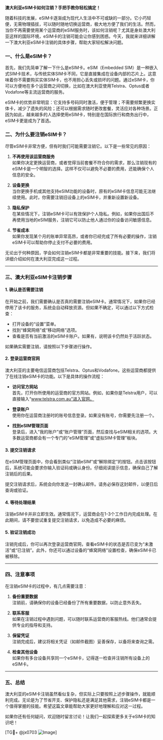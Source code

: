 **澳大利亚eSIM卡如何注销？手把手教你轻松搞定！**

随着科技的发展，eSIM卡逐渐成为现代人生活中不可或缺的一部分。它小巧轻便，无需物理插拔，可以随时随地切换运营商，极大地方便了我们的生活。然而，当你不再需要使用某个运营商的eSIM服务时，该如何注销呢？尤其是身处澳大利亚这样的国际环境，eSIM卡的注销可能会让你感到困惑。今天，我就来详细讲解一下澳大利亚eSIM卡注销的具体步骤，帮助大家轻松解决问题。

### 一、什么是eSIM卡？

首先，我们先简单了解一下什么是eSIM卡。eSIM（Embedded SIM）是一种嵌入式SIM卡技术，与传统实体SIM卡不同，它是直接集成在设备内部的芯片上。这意味着你不需要购买实体SIM卡，也不用担心丢失或损坏的问题。通过eSIM卡，你可以方便地在多个运营商之间切换，比如在澳大利亚使用Telstra、Optus或者Vodafone等主流运营商的服务。

eSIM卡的优势非常明显：它支持多号码同时激活，便于管理；不需要频繁更换实体卡，减少了遗失的风险；还可以根据需求随时更改套餐，灵活应对各种场景。正因为如此，越来越多的人选择使用eSIM卡，特别是在国际旅行和商务出行中，eSIM卡更是成为了首选。

### 二、为什么要注销eSIM卡？

尽管eSIM卡非常方便，但有时我们可能需要注销它。以下是一些常见的原因：

1. **不再使用该运营商服务**  
   如果你决定更换运营商，或者觉得当前套餐不符合你的需求，那么注销现有的eSIM卡是一个明智的选择。这样不仅可以避免不必要的费用，还能确保个人信息的安全。

2. **设备更换**  
   当你更换手机或其他支持eSIM功能的设备时，原有的eSIM卡信息可能无法继续使用。此时，你需要注销旧设备上的eSIM卡，并重新设置新设备。

3. **隐私保护**  
   在某些情况下，注销eSIM卡可以有效保护个人隐私。例如，如果你出国后不再使用当地的eSIM服务，注销它可以防止他人通过你的设备访问敏感信息。

4. **节省成本**  
   如果你发现某个月的账单异常高昂，或者你已经完成了所有必要的操作，注销eSIM卡可以帮助你停止支付不必要的费用。

无论出于何种原因，学会如何注销eSIM卡都是非常重要的技能。接下来，我们将详细介绍如何在澳大利亚完成这一过程。

---

### 三、澳大利亚eSIM卡注销步骤

#### 1. 确认是否需要注销
在开始之前，我们需要确认是否真的需要注销eSIM卡。通常情况下，如果你已经停用了该卡的服务，系统会自动释放资源。但如果不确定，可以通过以下方式检查：

- 打开设备的“设置”菜单。
- 找到“蜂窝网络”或“移动网络”选项。
- 查看是否有当前激活的eSIM卡账户。如果有，说明该卡仍然处于活跃状态。

如果确实需要注销，请按照以下步骤进行操作。

#### 2. 登录运营商官网
澳大利亚的主要电信运营商包括Telstra、Optus和Vodafone。这些运营商都提供了在线注销eSIM卡的功能。以下是具体的操作流程：

- **访问官方网站**  
  首先，打开你所使用的运营商的官方网站。例如，如果你是Telstra用户，可以直接输入“www.telstra.com.au”进入官网。

- **登录账户**  
  使用你在运营商注册时的账号信息登录。如果没有账号，你需要先注册一个。

- **找到eSIM管理页面**  
  登录后，进入“我的账户”或“账户管理”页面，然后查找与eSIM相关的选项。大多数运营商都会有一个专门的“eSIM管理”或“虚拟SIM卡管理”板块。

#### 3. 提交注销请求
在eSIM管理页面中，你会看到类似“注销eSIM”或“解除绑定”的按钮。点击该按钮后，系统可能会要求你输入验证码或确认身份。仔细阅读提示信息，确保自己了解注销后的后果。

提交注销请求后，系统会向你发送一封确认邮件。请务必保存这封邮件，以便日后查询或验证。

#### 4. 等待处理结果
注销eSIM卡并非立即生效。通常情况下，运营商会在1-3个工作日内完成处理。在此期间，请不要尝试重复提交注销请求，以免造成不必要的麻烦。

#### 5. 验证注销成功
注销完成后，你可以再次登录运营商官网，查看eSIM卡的状态是否已变为“未激活”或“已注销”。此外，你还可以通过设备的“蜂窝网络”设置检查，确保eSIM卡已被移除。

---

### 四、注意事项

在注销eSIM卡的过程中，有几点需要注意：

1. **备份重要数据**  
   注销前，请确保你的设备已经备份了所有重要数据，以防止意外丢失。

2. **联系客服**  
   如果在注销过程中遇到问题，可以随时联系运营商的客服热线。他们通常会提供专业的指导和支持。

3. **保留凭证**  
   注销完成后，建议将相关凭证（如邮件截图）妥善保存，以备将来查询之需。

4. **检查其他设备**  
   如果你有多台设备共享同一个eSIM卡，记得逐一检查并注销所有设备上的eSIM卡。

---

### 五、总结

澳大利亚的eSIM卡注销虽然看似复杂，但实际上只要按照上述步骤操作，就能顺利完成。无论是为了节省开支、保护隐私还是满足其他需求，注销eSIM卡都是一个值得掌握的技能。希望这篇文章能帮助大家更好地理解和应对这一过程。

如果你还有任何疑问，欢迎随时留言讨论！让我们一起探索更多关于eSIM卡的知识吧！

[TG💪+ @jx0703 ![Image](https://github.com/user-attachments/assets/dbca1d08-cadb-493c-b0ec-ad6f7a83f270)]